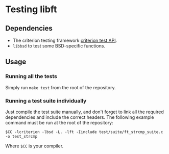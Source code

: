 # Testing libft

## Dependencies

- The criterion testing framework [criterion test API](https://github.com/Snaipe/Criterion).
- `libbsd` to test some BSD-specific functions.

## Usage

### Running all the tests

Simply run `make test` from the root of the repository.

### Running a test suite individually

Just compile the test suite manually, and don't forget to link all the required dependencies and include the correct headers.
The following example command must be run at the root of the repository:

`$CC -lcriterion -lbsd -L. -lft -Iinclude test/suite/ft_strcmp_suite.c -o test_strcmp`

Where `$CC` is your compiler.
